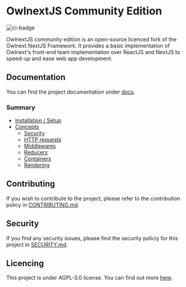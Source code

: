 # OwlnextJS Community Edition

![ci-badge](https://github.com/owlnext-fr/flex-luthor-community/actions/workflows/node.js.yml/badge.svg)

OwlnextJS community edition is an open-source licenced fork of the Owlnext NextJS Framework. It provides a basic implementation of Owlnext's front-end team implementation over ReactJS and NextJS to speed-up and ease web app development.

## Documentation

You can find the project documentation under [docs](./docs/index.md).

### Summary

* [Installation / Setup]()
* [Concepts]()
  * [Security]()
  * [HTTP requests]()
  * [Middlewares]()
  * [Reducers]()
  * [Containers]()
  * [Rendering]()

## Contributing

If you wish to contribute to the project, please refer to the contribution policy in [CONTRIBUTING.md](./CONTRIBUTING.md).

## Security

If you find any security issues, please find the security policiy for this project in [SECURITY.md](./SECURITY.md).

## Licencing

This project is under AGPL-3.0 license. You can find out more [here](./LICENSE).
